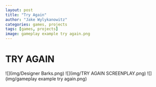 ```yaml
---
layout: post
title: "Try Again"
author: "Jake Wylykanowitz"
categories: games, projects
tags: [games, projects]
image: gameplay example try again.png
---
```


# TRY AGAIN

![](img/Designer Barks.png)
![](img/TRY AGAIN SCREENPLAY.png)
![](img/gameplay example try again.png)
